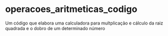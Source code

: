 # operacoes_aritmeticas_codigo
Um código que elabora uma calculadora para multplicação e cálculo da raiz quadrada e o dobro de um determinado número

